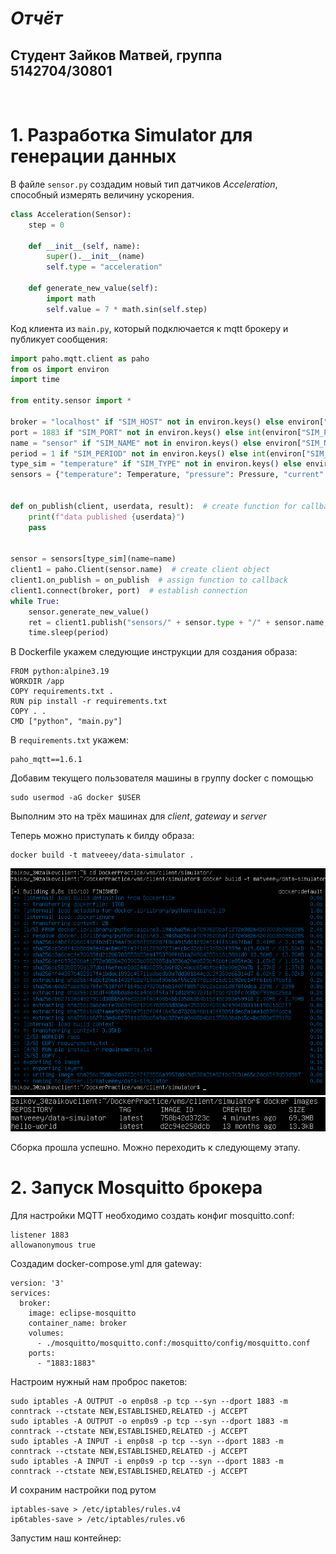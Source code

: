 # <em>Отчёт</em>
## Студент Зайков Матвей, группа 5142704/30801
<br/>

# 1. Разработка Simulator для генерации данных
В файле ```sensor.py``` создадим новый тип датчиков <em>Acceleration</em>, способный измерять величину ускорения.

```python
class Acceleration(Sensor):
    step = 0

    def __init__(self, name):
        super().__init__(name)
        self.type = "acceleration"

    def generate_new_value(self):
        import math
        self.value = 7 * math.sin(self.step)
```

Код клиента из ```main.py```, который подключается к mqtt брокеру и публикует сообщения:
```python
import paho.mqtt.client as paho
from os import environ
import time

from entity.sensor import *

broker = "localhost" if "SIM_HOST" not in environ.keys() else environ["SIM_HOST"]
port = 1883 if "SIM_PORT" not in environ.keys() else int(environ["SIM_PORT"])
name = "sensor" if "SIM_NAME" not in environ.keys() else environ["SIM_NAME"]
period = 1 if "SIM_PERIOD" not in environ.keys() else int(environ["SIM_PERIOD"])
type_sim = "temperature" if "SIM_TYPE" not in environ.keys() else environ["SIM_TYPE"]
sensors = {"temperature": Temperature, "pressure": Pressure, "current": Current}


def on_publish(client, userdata, result):  # create function for callback
    print(f"data published {userdata}")
    pass


sensor = sensors[type_sim](name=name)
client1 = paho.Client(sensor.name)  # create client object
client1.on_publish = on_publish  # assign function to callback
client1.connect(broker, port)  # establish connection
while True:
    sensor.generate_new_value()
    ret = client1.publish("sensors/" + sensor.type + "/" + sensor.name, sensor.get_data())  # publish
    time.sleep(period)
```

В Dockerfile укажем следующие инструкции для создания образа:
```
FROM python:alpine3.19
WORKDIR /app
COPY requirements.txt .
RUN pip install -r requirements.txt
COPY . .
CMD ["python", "main.py"]
```

В ```requirements.txt``` укажем:
```
paho_mqtt==1.6.1
```

Добавим текущего пользователя машины в группу docker с помощью
```
sudo usermod -aG docker $USER
```
Выполним это на трёх машинах для <em>client</em>, <em>gateway</em> и <em>server</em>

Теперь можно приступать к билду образа:
```
docker build -t matveeey/data-simulator .
```
![plot](./assets/images/report_images/0_docker_build_first_run.png)
![plot](./assets/images/report_images/1_docker_build_first_run.png)

Сборка прошла успешно. Можно переходить к следующему этапу.

# 2. Запуск Mosquitto брокера
Для настройки MQTT необходимо создать конфиг mosquitto.conf:
```
listener 1883
allowanonymous true
```
Создадим docker-compose.yml для gateway:
```
version: '3'
services:
  broker:
    image: eclipse-mosquitto
    container_name: broker
    volumes:
      - ./mosquitto/mosquitto.conf:/mosquitto/config/mosquitto.conf
    ports:
      - "1883:1883"
```
Настроим нужный нам проброс пакетов:
```
sudo iptables -A OUTPUT -o enp0s8 -p tcp --syn --dport 1883 -m conntrack --ctstate NEW,ESTABLISHED,RELATED -j ACCEPT
sudo iptables -A OUTPUT -o enp0s9 -p tcp --syn --dport 1883 -m conntrack --ctstate NEW,ESTABLISHED,RELATED -j ACCEPT
sudo iptables -A INPUT -i enp0s8 -p tcp --syn --dport 1883 -m conntrack --ctstate NEW,ESTABLISHED,RELATED -j ACCEPT
sudo iptables -A INPUT -i enp0s9 -p tcp --syn --dport 1883 -m conntrack --ctstate NEW,ESTABLISHED,RELATED -j ACCEPT
```
И сохраним настройки под рутом
```
iptables-save > /etc/iptables/rules.v4
ip6tables-save > /etc/iptables/rules.v6
```
Запустим наш контейнер: